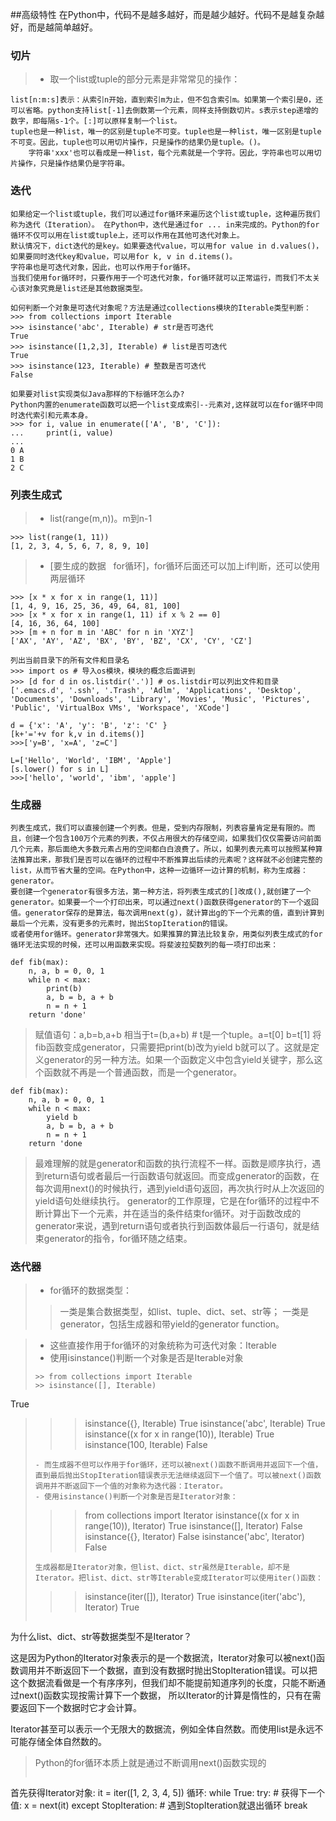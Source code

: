 ##高级特性
	在Python中，代码不是越多越好，而是越少越好。代码不是越复杂越好，而是越简单越好。
### 切片
>- 取一个list或tuple的部分元素是非常常见的操作：

	list[n:m:s]表示：从索引n开始，直到索引m为止，但不包含索引m。如果第一个索引是0，还可以省略。python支持list[-1]去倒数第一个元素，同样支持倒数切片。s表示step递增的数字，即每隔s-1个。[:]可以原样复制一个list。
	tuple也是一种list，唯一的区别是tuple不可变。tuple也是一种list，唯一区别是tuple不可变。因此，tuple也可以用切片操作，只是操作的结果仍是tuple。()。
		字符串'xxx'也可以看成是一种list，每个元素就是一个字符。因此，字符串也可以用切片操作，只是操作结果仍是字符串。
### 迭代
	如果给定一个list或tuple，我们可以通过for循环来遍历这个list或tuple，这种遍历我们称为迭代（Iteration）。 在Python中，迭代是通过for ... in来完成的。Python的for循环不仅可以用在list或tuple上，还可以作用在其他可迭代对象上。
	默认情况下，dict迭代的是key。如果要迭代value，可以用for value in d.values()，如果要同时迭代key和value，可以用for k, v in d.items()。
	字符串也是可迭代对象，因此，也可以作用于for循环。
	当我们使用for循环时，只要作用于一个可迭代对象，for循环就可以正常运行，而我们不太关心该对象究竟是list还是其他数据类型。
```	
如何判断一个对象是可迭代对象呢？方法是通过collections模块的Iterable类型判断：
>>> from collections import Iterable
>>> isinstance('abc', Iterable) # str是否可迭代
True
>>> isinstance([1,2,3], Iterable) # list是否可迭代
True
>>> isinstance(123, Iterable) # 整数是否可迭代
False
```
```
如果要对list实现类似Java那样的下标循环怎么办?
Python内置的enumerate函数可以把一个list变成索引--元素对,这样就可以在for循环中同时迭代索引和元素本身。
>>> for i, value in enumerate(['A', 'B', 'C']):
...     print(i, value)
...
0 A
1 B
2 C
```
### 列表生成式
>- list(range(m,n))。m到n-1
```
>>> list(range(1, 11))
[1, 2, 3, 4, 5, 6, 7, 8, 9, 10]
```
>- [要生成的数据 &nbsp; for循环]，for循环后面还可以加上if判断，还可以使用两层循环
```
>>> [x * x for x in range(1, 11)]
[1, 4, 9, 16, 25, 36, 49, 64, 81, 100]
>>> [x * x for x in range(1, 11) if x % 2 == 0]
[4, 16, 36, 64, 100]
>>> [m + n for m in 'ABC' for n in 'XYZ']
['AX', 'AY', 'AZ', 'BX', 'BY', 'BZ', 'CX', 'CY', 'CZ']
```
```
列出当前目录下的所有文件和目录名
>>> import os # 导入os模块，模块的概念后面讲到
>>> [d for d in os.listdir('.')] # os.listdir可以列出文件和目录
['.emacs.d', '.ssh', '.Trash', 'Adlm', 'Applications', 'Desktop', 'Documents', 'Downloads', 'Library', 'Movies', 'Music', 'Pictures', 'Public', 'VirtualBox VMs', 'Workspace', 'XCode']
```
```
d = {'x': 'A', 'y': 'B', 'z': 'C' }
[k+'='+v for k,v in d.items()]
>>>['y=B', 'x=A', 'z=C']

L=['Hello', 'World', 'IBM', 'Apple']
[s.lower() for s in L]
>>>['hello', 'world', 'ibm', 'apple']
```
### 生成器
	列表生成式，我们可以直接创建一个列表。但是，受到内存限制，列表容量肯定是有限的。而且，创建一个包含100万个元素的列表，不仅占用很大的存储空间，如果我们仅仅需要访问前面几个元素，那后面绝大多数元素占用的空间都白白浪费了。所以，如果列表元素可以按照某种算法推算出来，那我们是否可以在循环的过程中不断推算出后续的元素呢？这样就不必创建完整的list，从而节省大量的空间。在Python中，这种一边循环一边计算的机制，称为生成器：generator。
	要创建一个generator有很多方法，第一种方法，将列表生成式的[]改成(),就创建了一个generator。如果要一个一个打印出来，可以通过next()函数获得generator的下一个返回值。generator保存的是算法，每次调用next(g)，就计算出g的下一个元素的值，直到计算到最后一个元素，没有更多的元素时，抛出StopIteration的错误。
	或者使用for循环。generator非常强大。如果推算的算法比较复杂，用类似列表生成式的for循环无法实现的时候，还可以用函数来实现。将斐波拉契数列的每一项打印出来：
```
def fib(max):
    n, a, b = 0, 0, 1
    while n < max:
        print(b)
        a, b = b, a + b
        n = n + 1
    return 'done'
```
> 赋值语句：a,b=b,a+b   相当于t=(b,a+b)  # t是一个tuple。a=t[0]  b=t[1]
> 将fib函数变成generator，只需要把print(b)改为yield b就可以了。这就是定义generator的另一种方法。如果一个函数定义中包含yield关键字，那么这个函数就不再是一个普通函数，而是一个generator。
```
def fib(max):
    n, a, b = 0, 0, 1
    while n < max:
        yield b
        a, b = b, a + b
        n = n + 1
    return 'done
```
> 最难理解的就是generator和函数的执行流程不一样。函数是顺序执行，遇到return语句或者最后一行函数语句就返回。而变成generator的函数，在每次调用next()的时候执行，遇到yield语句返回，再次执行时从上次返回的yield语句处继续执行。
> generator的工作原理，它是在for循环的过程中不断计算出下一个元素，并在适当的条件结束for循环。对于函数改成的generator来说，遇到return语句或者执行到函数体最后一行语句，就是结束generator的指令，for循环随之结束。

### 迭代器
>- for循环的数据类型：
>>一类是集合数据类型，如list、tuple、dict、set、str等；
>>一类是generator，包括生成器和带yield的generator function。

>- 这些直接作用于for循环的对象统称为可迭代对象：Iterable
>- 使用isinstance()判断一个对象是否是Iterable对象
> ```
>>> from collections import Iterable
>>> isinstance([], Iterable)
True
>>> isinstance({}, Iterable)
True
>>> isinstance('abc', Iterable)
True
>>> isinstance((x for x in range(10)), Iterable)
True
>>> isinstance(100, Iterable)
False
> ```
>- 而生成器不但可以作用于for循环，还可以被next()函数不断调用并返回下一个值，直到最后抛出StopIteration错误表示无法继续返回下一个值了。可以被next()函数调用并不断返回下一个值的对象称为迭代器：Iterator。
>- 使用isinstance()判断一个对象是否是Iterator对象：
>```
>>> from collections import Iterator
>>> isinstance((x for x in range(10)), Iterator)
True
>>> isinstance([], Iterator)
False
>>> isinstance({}, Iterator)
False
>>> isinstance('abc', Iterator)
False
>```
> 生成器都是Iterator对象，但list、dict、str虽然是Iterable，却不是Iterator。把list、dict、str等Iterable变成Iterator可以使用iter()函数：
> ```
>>> isinstance(iter([]), Iterator)
True
>>> isinstance(iter('abc'), Iterator)
True
> ```

为什么list、dict、str等数据类型不是Iterator？
			
这是因为Python的Iterator对象表示的是一个数据流，Iterator对象可以被next()函数调用并不断返回下一个数据，直到没有数据时抛出StopIteration错误。可以把这个数据流看做是一个有序序列，但我们却不能提前知道序列的长度，只能不断通过next()函数实现按需计算下一个数据，
所以Iterator的计算是惰性的，只有在需要返回下一个数据时它才会计算。

Iterator甚至可以表示一个无限大的数据流，例如全体自然数。而使用list是永远不可能存储全体自然数的。
> Python的for循环本质上就是通过不断调用next()函数实现的
> ```
 首先获得Iterator对象:
it = iter([1, 2, 3, 4, 5])
 循环:
while True:
    try:
        # 获得下一个值:
        x = next(it)
    except StopIteration:
        # 遇到StopIteration就退出循环
        break
> ```
